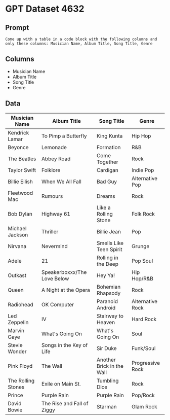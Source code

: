 # GPT Dataset 4632
## Prompt
```
Come up with a table in a code block with the following columns and only these columns: Musician Name, Album Title, Song Title, Genre
```
## Columns
- Musician Name
- Album Title
- Song Title
- Genre

## Data
| Musician Name      | Album Title                 | Song Title                 | Genre            |
|--------------------|-----------------------------|----------------------------|------------------|
| Kendrick Lamar     | To Pimp a Butterfly         | King Kunta                 | Hip Hop          |
| Beyonce            | Lemonade                    | Formation                  | R&B              |
| The Beatles        | Abbey Road                  | Come Together              | Rock             |
| Taylor Swift       | Folklore                    | Cardigan                   | Indie Pop        |
| Billie Eilish      | When We All Fall            | Bad Guy                    | Alternative Pop  |
| Fleetwood Mac      | Rumours                     | Dreams                     | Rock             |
| Bob Dylan          | Highway 61                  | Like a Rolling Stone       | Folk Rock        |
| Michael Jackson    | Thriller                    | Billie Jean                | Pop              |
| Nirvana            | Nevermind                   | Smells Like Teen Spirit    | Grunge           |
| Adele              | 21                          | Rolling in the Deep        | Pop Soul         |
| Outkast            | Speakerboxxx/The Love Below | Hey Ya!                    | Hip Hop/R&B      |
| Queen              | A Night at the Opera        | Bohemian Rhapsody          | Rock             |
| Radiohead          | OK Computer                 | Paranoid Android           | Alternative Rock |
| Led Zeppelin       | IV                          | Stairway to Heaven         | Hard Rock        |
| Marvin Gaye        | What's Going On             | What's Going On            | Soul             |
| Stevie Wonder      | Songs in the Key of Life    | Sir Duke                   | Funk/Soul        |
| Pink Floyd         | The Wall                    | Another Brick in the Wall  | Progressive Rock |
| The Rolling Stones | Exile on Main St.           | Tumbling Dice              | Rock             |
| Prince             | Purple Rain                 | Purple Rain                | Pop/Rock         |
| David Bowie        | The Rise and Fall of Ziggy  | Starman                    | Glam Rock        |
